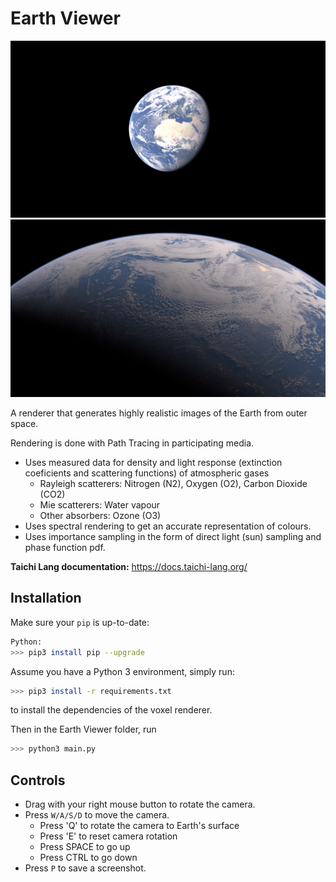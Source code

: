 # <a name="title">Earth Viewer</a>

![Earth render 1](screenshot/main.py-2023-12-04-003721.jpg) ![Earth render 2](screenshot/main.py-2023-12-04-002739.jpg)

A renderer that generates highly realistic images of the Earth from outer space. 

Rendering is done with Path Tracing in participating media. 
+ Uses measured data for density and light response (extinction coeficients and scattering functions) of atmospheric gases
  + Rayleigh scatterers: Nitrogen (N2), Oxygen (O2),  Carbon Dioxide (CO2)
  + Mie scatterers: Water vapour
  + Other absorbers: Ozone (O3)
+ Uses spectral rendering to get an accurate representation of colours. 
+ Uses importance sampling in the form of direct light (sun) sampling and phase function pdf.

**Taichi Lang documentation:** https://docs.taichi-lang.org/

## Installation

Make sure your `pip` is up-to-date:

```bash
Python:
>>> pip3 install pip --upgrade
```

Assume you have a Python 3 environment, simply run:

```bash
>>> pip3 install -r requirements.txt
```

to install the dependencies of the voxel renderer.

Then in the Earth Viewer folder, run
```bash
>>> python3 main.py
```


## Controls

+ Drag with your right mouse button to rotate the camera.
+ Press `W/A/S/D` to move the camera.
  + Press 'Q' to rotate the camera to Earth's surface
  + Press 'E' to reset camera rotation
  + Press SPACE to go up
  + Press CTRL to go down
+ Press `P` to save a screenshot.

